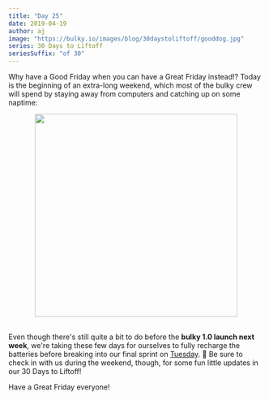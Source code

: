 ```yaml
---
title: "Day 25"
date: 2019-04-19
author: aj
image: "https://bulky.io/images/blog/30daystoliftoff/gooddog.jpg"
series: 30 Days to Liftoff
seriesSuffix: "of 30"
---
```


Why have a Good Friday when you can have a Great Friday instead!? Today is the beginning of an extra-long weekend, which most of the bulky crew will spend by staying away from computers and catching up on some naptime:

<center><img width="400"  src="https://media.giphy.com/media/aeu60CPZd8zw4/giphy.gif"><br/><br/></center>

<!--more-->

Even though there's still quite a bit to do before the **bulky 1.0 launch next week**, we're taking these few days for ourselves to fully recharge the batteries before breaking into our final sprint on [Tuesday](/blog/2019/04/liftoff-29/). :running: Be sure to check in with us during the weekend, though, for some fun little updates in our 30 Days to Liftoff!

Have a Great Friday everyone!
